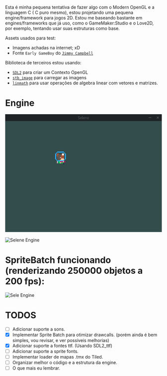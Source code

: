 Esta é minha pequena tentativa de fazer algo com o Modern OpenGL e a linguagem C ( C puro mesmo), estou projetando uma pequena engine/framework para jogos 2D. Estou me baseando bastante em engines/frameworks que já uso, como o GameMaker:Studio e o Love2D, por exemplo, tentando usar suas estruturas como base.

Assets usados para test:
- Imagens achadas na internet; xD
- Fonte `Early GameBoy` do [`Jimmy Campbell`](http://www.dafont.com/pt/jimmy-campbell.d5241)

Biblioteca de terceiros estou usando:
- [`SDL2`](https://www.libsdl.org/) para criar um Contexto OpenGL
- [`stb_image`](https://github.com/nothings/stb) para carregar as imagens
- [`linmath`](https://github.com/datenwolf/linmath.h) para usar operações de algebra linear com vetores e matrizes.

# Engine

![Selene Engine](https://raw.githubusercontent.com/canoi12/selene/master/assets/animation.gif)

![Selene Engine](https://raw.githubusercontent.com/canoi12/canoi12.github.io/master/ImagensSite/selene_engine.png)

# SpriteBatch funcionando (renderizando 250000 objetos a 200 fps):

![Sele Engine](https://raw.githubusercontent.com/canoi12/selene/master/assets/spritebatch.gif)

# TODOS
- [ ] Adicionar suporte a sons.
- [x] Implementar Sprite Batch para otimizar drawcalls. (porém ainda é bem simples, vou revisar, e ver possíveis melhorias)
- [x] Adicionar suporte a fontes ttf. (Usando SDL2_ttf)
- [ ] Adicionar suporte a sprite fonts.
- [ ] Implementar loader de mapas .tmx do Tiled.
- [ ] Organizar melhor o código e a estrutura da engine.
- [ ] O que mais eu lembrar.